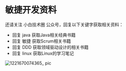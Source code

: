 # 敏捷开发资料
还请关注 小白技术圈 公众号，回复以下关键字获取相关资料：
* 回复 java 获取Java相关经典书籍
* 回复 敏捷 获取Scrum相关书籍
* 回复 DDD 获取领域驱动设计的相关书籍
* 回复 linux 获取Linux的学习笔记

![1221670074365_ pic](https://user-images.githubusercontent.com/65377179/205443336-220c6cf1-8b3f-4f98-85e9-db0f156f0922.jpg)

